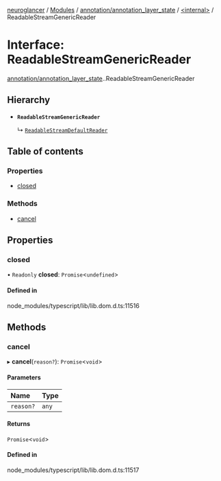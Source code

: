 [neuroglancer](../README.md) / [Modules](../modules.md) / [annotation/annotation\_layer\_state](../modules/annotation_annotation_layer_state.md) / [<internal\>](../modules/annotation_annotation_layer_state._internal_.md) / ReadableStreamGenericReader

# Interface: ReadableStreamGenericReader

[annotation/annotation_layer_state](../modules/annotation_annotation_layer_state.md).[<internal>](../modules/annotation_annotation_layer_state._internal_.md).ReadableStreamGenericReader

## Hierarchy

- **`ReadableStreamGenericReader`**

  ↳ [`ReadableStreamDefaultReader`](annotation_annotation_layer_state._internal_.ReadableStreamDefaultReader.md)

## Table of contents

### Properties

- [closed](annotation_annotation_layer_state._internal_.ReadableStreamGenericReader.md#closed)

### Methods

- [cancel](annotation_annotation_layer_state._internal_.ReadableStreamGenericReader.md#cancel)

## Properties

### closed

• `Readonly` **closed**: `Promise`<`undefined`\>

#### Defined in

node_modules/typescript/lib/lib.dom.d.ts:11516

## Methods

### cancel

▸ **cancel**(`reason?`): `Promise`<`void`\>

#### Parameters

| Name | Type |
| :------ | :------ |
| `reason?` | `any` |

#### Returns

`Promise`<`void`\>

#### Defined in

node_modules/typescript/lib/lib.dom.d.ts:11517
